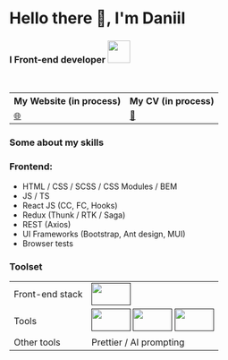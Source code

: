 # Hello there 👋, I'm Daniil

### I Front-end developer <img width="40" height="40" src="https://camo.githubusercontent.com/63371d36886ee658f5a97401f393e1ab1684b2fd3de674b8f5efc7d410b2a3d0/68747470733a2f2f6d656469612e67697068792e636f6d2f6d656469612f57556c706c634d704f43456d5447427442572f67697068792e676966" data-canonical-src="https://media.giphy.com/media/WUlplcMpOCEmTGBtBW/giphy.gif" style="max-width: 100%; display: inline-block;" data-target="animated-image.originalImage">

<br/>
<table>
    <tr>
        <th>My Website (in process) </th>
        <th>My CV (in process)</th>
    </tr>
    <tr>
        <td>
            <a href="">🌐</a>
        </td>
        <td>
            <a href="https://colinbut.github.io/online-resume">📃</a>
        </td>
    </tr>
</table>

### Some about my skills

<h3>Frontend:</h3>
<ul>
<li>HTML / CSS / SCSS / CSS Modules / BEM</li>
<li>JS / TS</li>
<li>React JS (CC, FC, Hooks)</li>
<li>Redux (Thunk / RTK / Saga)</li>
<li>
REST (Axios)</li>
<li>
UI Frameworks (Bootstrap, Ant design, MUI)</li>
<li>Browser tests</li>
</ul>

### Toolset

<table>
    <tr>
        <td>Front-end stack</td>
        <td>
       <a href=""><img src="https://www.vectorlogo.zone/logos/eslint/eslint-ar21.svg" width="70" height="40"/></a>
        </td>
    </tr>
    <tr>
        <td>Tools</td>
        <td>
              <a href=""><img src="https://www.vectorlogo.zone/logos/eslint/eslint-ar21.svg" width="70" height="40"/></a>
            <a href=""><img src="https://www.vectorlogo.zone/logos/github/github-ar21.svg" width="70" height="40"/></a>
              <a href=""><img src="https://www.vectorlogo.zone/logos/js_webpack/js_webpack-ar21.svg" width="70" height="40"/></a>
        </td>
    </tr>
    <tr>
    <td> Other tools</td>
    <td> 
     Prettier / AI prompting</td>
    </tr>
</table>

<br/>
